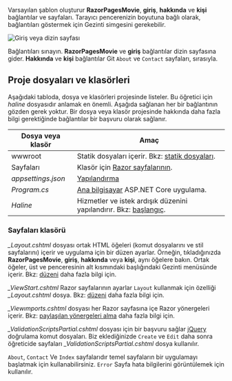 Varsayılan şablon oluşturur **RazorPagesMovie**, **giriş**, **hakkında** ve **kişi** bağlantılar ve sayfaları. Tarayıcı pencerenizin boyutuna bağlı olarak, bağlantıları göstermek için Gezinti simgesini gerekebilir.

![Giriş veya dizin sayfası](../../tutorials/razor-pages/razor-pages-start/_static/home2.png)

Bağlantıları sınayın. **RazorPagesMovie** ve **giriş** bağlantılar dizin sayfasına gider. **Hakkında** ve **kişi** bağlantılar Git `About` ve `Contact` sayfaları, sırasıyla.

## <a name="project-files-and-folders"></a>Proje dosyaları ve klasörleri

Aşağıdaki tabloda, dosya ve klasörleri projesinde listeler. Bu öğretici için *haline* dosyasıdır anlamak en önemli. Aşağıda sağlanan her bir bağlantının gözden gerek yoktur. Bir dosya veya klasör projesinde hakkında daha fazla bilgi gerektiğinde bağlantılar bir başvuru olarak sağlanır.

| Dosya veya klasör              | Amaç |
| ----------------- | ------------ |
| wwwroot | Statik dosyaları içerir. Bkz: [statik dosyaları](xref:fundamentals/static-files). |
| Sayfaları | Klasör için [Razor sayfalarının](xref:razor-pages/index). |
| *appsettings.json* | [Yapılandırma](xref:fundamentals/configuration/index) |
| *Program.cs* | [Ana bilgisayar](xref:fundamentals/host/index) ASP.NET Core uygulama.|
| *Haline* | Hizmetler ve istek ardışık düzenini yapılandırır. Bkz: [başlangıç](xref:fundamentals/startup).|

### <a name="the-pages-folder"></a>Sayfaları klasörü

*_Layout.cshtml* dosyası ortak HTML öğeleri (komut dosyalarını ve stil sayfalarını) içerir ve uygulama için bir düzen ayarlar. Örneğin, tıkladığınızda **RazorPagesMovie**, **giriş**, **hakkında** veya **kişi**, aynı öğelere bakın. Ortak öğeler, üst ve penceresinin alt kısmındaki başlığındaki Gezinti menüsünde içerir. Bkz: [düzeni](xref:mvc/views/layout) daha fazla bilgi için.

*_ViewStart.cshtml* Razor sayfalarının ayarlar `Layout` kullanmak için özelliği *_Layout.cshtml* dosya. Bkz: [düzeni](xref:mvc/views/layout) daha fazla bilgi için.

*_Viewımports.cshtml* dosyası her Razor sayfasına içe Razor yönergeleri içerir. Bkz: [paylaşılan yönergeleri alma](xref:mvc/views/layout#importing-shared-directives) daha fazla bilgi için.

*_ValidationScriptsPartial.cshtml* dosyası için bir başvuru sağlar [jQuery](https://jquery.com/) doğrulama komut dosyaları. Biz eklediğinizde `Create` ve `Edit` daha sonra öğreticide sayfaları *_ValidationScriptsPartial.cshtml* dosya kullanılır.

`About`, `Contact` Ve `Index` sayfalarıdır temel sayfaların bir uygulamayı başlatmak için kullanabilirsiniz. `Error` Sayfa hata bilgilerini görüntülemek için kullanılır.